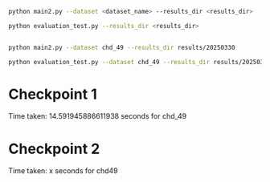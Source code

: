 
```bash
python main2.py --dataset <dataset_name> --results_dir <results_dir>

python evaluation_test.py --results_dir <results_dir>


python main2.py --dataset chd_49 --results_dir results/20250330

python evaluation_test.py --dataset chd_49 --results_dir results/20250330
```

# Checkpoint 1

Time taken: 14.591945886611938 seconds for chd_49

# Checkpoint 2

Time taken: x seconds for chd49
